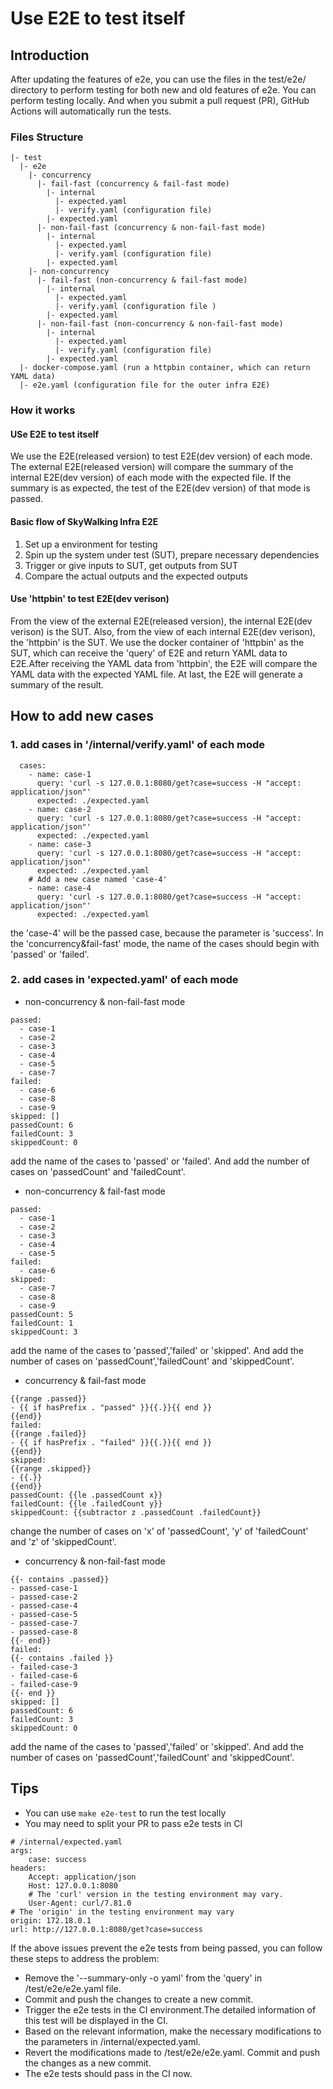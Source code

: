 # Use E2E to test itself
## Introduction
After updating the features of e2e, you can use the files in the test/e2e/ directory to perform testing for both new and old features of e2e.
You can perform testing locally. And when you submit a pull request (PR), GitHub Actions will automatically run the tests.
### Files Structure
```
|- test
  |- e2e
    |- concurrency
      |- fail-fast (concurrency & fail-fast mode)
        |- internal
          |- expected.yaml 
          |- verify.yaml (configuration file)
        |- expected.yaml
      |- non-fail-fast (concurrency & non-fail-fast mode)
        |- internal
          |- expected.yaml
          |- verify.yaml (configuration file)
        |- expected.yaml
    |- non-concurrency 
      |- fail-fast (non-concurrency & fail-fast mode)
        |- internal
          |- expected.yaml
          |- verify.yaml (configuration file )
        |- expected.yaml
      |- non-fail-fast (non-concurrency & non-fail-fast mode)
        |- internal
          |- expected.yaml
          |- verify.yaml (configuration file)
        |- expected.yaml
  |- docker-compose.yaml (run a httpbin container, which can return YAML data)
  |- e2e.yaml (configuration file for the outer infra E2E)

```
### How it works
#### USe E2E to test itself
We use the E2E(released version) to test E2E(dev version) of each mode. The external E2E(released version) will compare the summary of the internal E2E(dev version) of each mode with the expected file. If the summary is as expected, the test of the E2E(dev version) of that mode is passed.
#### Basic flow of SkyWalking Infra E2E
1. Set up a environment for testing
2. Spin up the system under test (SUT), prepare necessary dependencies
3. Trigger or give inputs to SUT, get outputs from SUT
4. Compare the actual outputs and the expected outputs
#### Use 'httpbin' to test E2E(dev verison)
From the view of the external E2E(released version), the internal E2E(dev verison) is the SUT. Also, from the view of each internal E2E(dev verison), the 'httpbin' is the SUT. We use the docker container of 'httpbin' as the SUT, which can receive the 'query' of E2E and return YAML data to E2E.After receiving the YAML data from 'httpbin', the E2E will compare the YAML data with the expected YAML file. At last, the E2E will generate a summary of the result.

## How to add new cases
### 1. add cases in '/internal/verify.yaml' of each mode
```
  cases:
    - name: case-1
      query: 'curl -s 127.0.0.1:8080/get?case=success -H "accept: application/json"'
      expected: ./expected.yaml
    - name: case-2
      query: 'curl -s 127.0.0.1:8080/get?case=success -H "accept: application/json"'
      expected: ./expected.yaml
    - name: case-3
      query: 'curl -s 127.0.0.1:8080/get?case=success -H "accept: application/json"'
      expected: ./expected.yaml
    # Add a new case named 'case-4'
    - name: case-4
      query: 'curl -s 127.0.0.1:8080/get?case=success -H "accept: application/json"'
      expected: ./expected.yaml
```
the 'case-4' will be the passed case, because the parameter is 'success'. In the 'concurrency&fail-fast' mode, the name of the cases should begin with 'passed' or 'failed'.
### 2. add cases in 'expected.yaml' of each mode
- non-concurrency & non-fail-fast mode
```
passed:
  - case-1
  - case-2
  - case-3
  - case-4
  - case-5
  - case-7
failed:
  - case-6
  - case-8
  - case-9
skipped: []
passedCount: 6
failedCount: 3
skippedCount: 0
```
add the name of the cases to 'passed' or 'failed'. And add the number of cases on 'passedCount' and 'failedCount'.
- non-concurrency & fail-fast mode
``` 
passed:
  - case-1
  - case-2
  - case-3
  - case-4
  - case-5
failed:
  - case-6
skipped:
  - case-7
  - case-8
  - case-9
passedCount: 5
failedCount: 1
skippedCount: 3
```
add the name of the cases to 'passed','failed' or 'skipped'. And add the number of cases on 'passedCount','failedCount' and 'skippedCount'.
- concurrency & fail-fast mode
```passed:
{{range .passed}}
- {{ if hasPrefix . "passed" }}{{.}}{{ end }}
{{end}}
failed:
{{range .failed}}
- {{ if hasPrefix . "failed" }}{{.}}{{ end }}
{{end}}
skipped:
{{range .skipped}}
- {{.}}
{{end}}
passedCount: {{le .passedCount x}}
failedCount: {{le .failedCount y}}
skippedCount: {{subtractor z .passedCount .failedCount}} 
```
change the number of cases on 'x' of 'passedCount', 'y' of 'failedCount' and 'z' of 'skippedCount'.
- concurrency & non-fail-fast mode
```passed:
{{- contains .passed}}
- passed-case-1
- passed-case-2
- passed-case-4
- passed-case-5
- passed-case-7
- passed-case-8
{{- end}}
failed:
{{- contains .failed }}
- failed-case-3
- failed-case-6
- failed-case-9
{{- end }}
skipped: []
passedCount: 6
failedCount: 3
skippedCount: 0
```
add the name of the cases to 'passed','failed' or 'skipped'. And add the number of cases on 'passedCount','failedCount' and 'skippedCount'.

## Tips
- You can use `make e2e-test` to run the test locally
- You may need to split your PR to pass e2e tests in CI
```
# /internal/expected.yaml
args:
    case: success
headers:
    Accept: application/json
    Host: 127.0.0.1:8080
    # The 'curl' version in the testing environment may vary.
    User-Agent: curl/7.81.0
# The 'origin' in the testing environment may vary
origin: 172.18.0.1
url: http://127.0.0.1:8080/get?case=success
```
If the above issues prevent the e2e tests from being passed, you can follow these steps to address the problem:

- Remove the '--summary-only -o yaml' from the 'query' in /test/e2e/e2e.yaml file.
- Commit and push the changes to create a new commit.
- Trigger the e2e tests in the CI environment.The detailed information of this test will be displayed in the CI.
- Based on the relevant information, make the necessary modifications to the parameters in /internal/expected.yaml.
- Revert the modifications made to /test/e2e/e2e.yaml.
Commit and push the changes as a new commit.
- The e2e tests should pass in the CI now.
